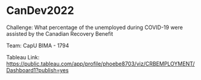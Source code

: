 # CanDev2022

Challenge: What percentage of the unemployed during COVID-19 were assisted by the Canadian Recovery Benefit

Team: CapU BIMA - 1794

Tableau Link: https://public.tableau.com/app/profile/phoebe8703/viz/CRBEMPLOYMENT/Dashboard1?publish=yes
